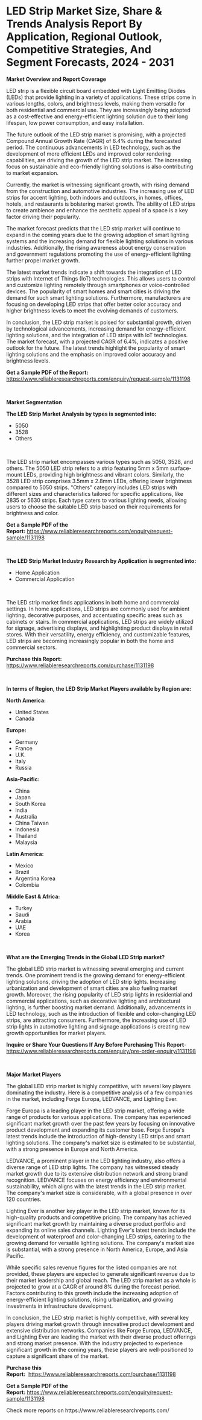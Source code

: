 <p><h1>LED Strip Market Size, Share & Trends Analysis Report By Application, Regional Outlook, Competitive Strategies, And Segment Forecasts, 2024 - 2031</h1></p><p><strong>Market Overview and Report Coverage</strong></p>
<p><p>LED strip is a flexible circuit board embedded with Light Emitting Diodes (LEDs) that provide lighting in a variety of applications. These strips come in various lengths, colors, and brightness levels, making them versatile for both residential and commercial use. They are increasingly being adopted as a cost-effective and energy-efficient lighting solution due to their long lifespan, low power consumption, and easy installation.</p><p>The future outlook of the LED strip market is promising, with a projected Compound Annual Growth Rate (CAGR) of 6.4% during the forecasted period. The continuous advancements in LED technology, such as the development of more efficient LEDs and improved color rendering capabilities, are driving the growth of the LED strip market. The increasing focus on sustainable and eco-friendly lighting solutions is also contributing to market expansion.</p><p>Currently, the market is witnessing significant growth, with rising demand from the construction and automotive industries. The increasing use of LED strips for accent lighting, both indoors and outdoors, in homes, offices, hotels, and restaurants is bolstering market growth. The ability of LED strips to create ambience and enhance the aesthetic appeal of a space is a key factor driving their popularity.</p><p>The market forecast predicts that the LED strip market will continue to expand in the coming years due to the growing adoption of smart lighting systems and the increasing demand for flexible lighting solutions in various industries. Additionally, the rising awareness about energy conservation and government regulations promoting the use of energy-efficient lighting further propel market growth.</p><p>The latest market trends indicate a shift towards the integration of LED strips with Internet of Things (IoT) technologies. This allows users to control and customize lighting remotely through smartphones or voice-controlled devices. The popularity of smart homes and smart cities is driving the demand for such smart lighting solutions. Furthermore, manufacturers are focusing on developing LED strips that offer better color accuracy and higher brightness levels to meet the evolving demands of customers.</p><p>In conclusion, the LED strip market is poised for substantial growth, driven by technological advancements, increasing demand for energy-efficient lighting solutions, and the integration of LED strips with IoT technologies. The market forecast, with a projected CAGR of 6.4%, indicates a positive outlook for the future. The latest trends highlight the popularity of smart lighting solutions and the emphasis on improved color accuracy and brightness levels.</p></p>
<p><strong>Get a Sample PDF of the Report:</strong> <a href="https://www.reliableresearchreports.com/enquiry/request-sample/1131198">https://www.reliableresearchreports.com/enquiry/request-sample/1131198</a></p>
<p>&nbsp;</p>
<p><strong>Market Segmentation</strong></p>
<p><strong>The LED Strip Market Analysis by types is segmented into:</strong></p>
<p><ul><li>5050</li><li>3528</li><li>Others</li></ul></p>
<p>&nbsp;</p>
<p><p>The LED strip market encompasses various types such as 5050, 3528, and others. The 5050 LED strip refers to a strip featuring 5mm x 5mm surface-mount LEDs, providing high brightness and vibrant colors. Similarly, the 3528 LED strip comprises 3.5mm x 2.8mm LEDs, offering lower brightness compared to 5050 strips. "Others" category includes LED strips with different sizes and characteristics tailored for specific applications, like 2835 or 5630 strips. Each type caters to various lighting needs, allowing users to choose the suitable LED strip based on their requirements for brightness and color.</p></p>
<p><strong>Get a Sample PDF of the Report:</strong>&nbsp;<a href="https://www.reliableresearchreports.com/enquiry/request-sample/1131198">https://www.reliableresearchreports.com/enquiry/request-sample/1131198</a></p>
<p>&nbsp;</p>
<p><strong>The LED Strip Market Industry Research by Application is segmented into:</strong></p>
<p><ul><li>Home Application</li><li>Commercial Application</li></ul></p>
<p>&nbsp;</p>
<p><p>The LED strip market finds applications in both home and commercial settings. In home applications, LED strips are commonly used for ambient lighting, decorative purposes, and accentuating specific areas such as cabinets or stairs. In commercial applications, LED strips are widely utilized for signage, advertising displays, and highlighting product displays in retail stores. With their versatility, energy efficiency, and customizable features, LED strips are becoming increasingly popular in both the home and commercial sectors.</p></p>
<p><strong>Purchase this Report:</strong>&nbsp; <a href="https://www.reliableresearchreports.com/purchase/1131198">https://www.reliableresearchreports.com/purchase/1131198</a></p>
<p>&nbsp;</p>
<p><strong>In terms of Region, the LED Strip Market Players available by Region are:</strong></p>
<p>
    <p> <strong> North America: </strong>
        <ul>
            <li>United States</li>
            <li>Canada</li>
        </ul>
        </p> 
    <p> <strong> Europe: </strong>
        <ul>
            <li>Germany</li>
            <li>France</li>
            <li>U.K.</li>
            <li>Italy</li>
            <li>Russia</li>
        </ul>
        </p> 
    <p> <strong> Asia-Pacific: </strong>
        <ul>
            <li>China</li>
            <li>Japan</li>
            <li>South Korea</li>
            <li>India</li>
            <li>Australia</li>
            <li>China Taiwan</li>
            <li>Indonesia</li>
            <li>Thailand</li>
            <li>Malaysia</li>
        </ul>
        </p> 
    <p> <strong> Latin America: </strong>
        <ul>
            <li>Mexico</li>
            <li>Brazil</li>
            <li>Argentina Korea</li>
            <li>Colombia</li>
        </ul>
        </p> 
    <p> <strong> Middle East & Africa: </strong>
        <ul>
            <li>Turkey</li>
            <li>Saudi</li>
            <li>Arabia</li>
            <li>UAE</li>
            <li>Korea</li>
        </ul>
    </p>
    </p>
<p>&nbsp;</p>
<p><strong>What are the Emerging Trends in the Global LED Strip market?</strong></p>
<p><p>The global LED strip market is witnessing several emerging and current trends. One prominent trend is the growing demand for energy-efficient lighting solutions, driving the adoption of LED strip lights. Increasing urbanization and development of smart cities are also fueling market growth. Moreover, the rising popularity of LED strip lights in residential and commercial applications, such as decorative lighting and architectural lighting, is further boosting market demand. Additionally, advancements in LED technology, such as the introduction of flexible and color-changing LED strips, are attracting consumers. Furthermore, the increasing use of LED strip lights in automotive lighting and signage applications is creating new growth opportunities for market players.</p></p>
<p><strong>Inquire or Share Your Questions If Any Before Purchasing This Report</strong>- <a href="https://www.reliableresearchreports.com/enquiry/pre-order-enquiry/1131198">https://www.reliableresearchreports.com/enquiry/pre-order-enquiry/1131198</a></p>
<p>&nbsp;</p>
<p><strong>Major Market Players</strong></p>
<p><p>The global LED strip market is highly competitive, with several key players dominating the industry. Here is a competitive analysis of a few companies in the market, including Forge Europa, LEDVANCE, and Lighting Ever.</p><p>Forge Europa is a leading player in the LED strip market, offering a wide range of products for various applications. The company has experienced significant market growth over the past few years by focusing on innovative product development and expanding its customer base. Forge Europa's latest trends include the introduction of high-density LED strips and smart lighting solutions. The company's market size is estimated to be substantial, with a strong presence in Europe and North America.</p><p>LEDVANCE, a prominent player in the LED lighting industry, also offers a diverse range of LED strip lights. The company has witnessed steady market growth due to its extensive distribution network and strong brand recognition. LEDVANCE focuses on energy efficiency and environmental sustainability, which aligns with the latest trends in the LED strip market. The company's market size is considerable, with a global presence in over 120 countries.</p><p>Lighting Ever is another key player in the LED strip market, known for its high-quality products and competitive pricing. The company has achieved significant market growth by maintaining a diverse product portfolio and expanding its online sales channels. Lighting Ever's latest trends include the development of waterproof and color-changing LED strips, catering to the growing demand for versatile lighting solutions. The company's market size is substantial, with a strong presence in North America, Europe, and Asia Pacific.</p><p>While specific sales revenue figures for the listed companies are not provided, these players are expected to generate significant revenue due to their market leadership and global reach. The LED strip market as a whole is projected to grow at a CAGR of around 8% during the forecast period. Factors contributing to this growth include the increasing adoption of energy-efficient lighting solutions, rising urbanization, and growing investments in infrastructure development.</p><p>In conclusion, the LED strip market is highly competitive, with several key players driving market growth through innovative product development and extensive distribution networks. Companies like Forge Europa, LEDVANCE, and Lighting Ever are leading the market with their diverse product offerings and strong market presence. With the industry projected to experience significant growth in the coming years, these players are well-positioned to capture a significant share of the market.</p></p>
<p><strong>Purchase this Report:</strong>&nbsp;&nbsp;<a href="https://www.reliableresearchreports.com/purchase/1131198">https://www.reliableresearchreports.com/purchase/1131198</a></p>
<p></p>
<p><strong>Get a Sample PDF of the Report:</strong>&nbsp;<a href="https://www.reliableresearchreports.com/enquiry/request-sample/1131198">https://www.reliableresearchreports.com/enquiry/request-sample/1131198</a></p>
<p>Check more reports on https://www.reliableresearchreports.com/</p>